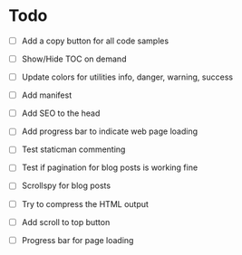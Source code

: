 # Todo

- [ ] Add a copy button for all code samples
- [ ] Show/Hide TOC on demand
- [ ] Update colors for utilities info, danger, warning, success
- [ ] Add manifest 
- [ ] Add SEO to the head
- [ ] Add progress bar to indicate web page loading
- [ ] Test staticman commenting
- [ ] Test if pagination for blog posts is working fine
- [ ] Scrollspy for blog posts
- [ ] Try to compress the HTML output
- [ ] Add scroll to top button
- [ ] Progress bar for page loading

